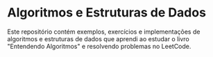 # Algoritmos e Estruturas de Dados

Este repositório contém exemplos, exercícios e implementações de algoritmos e estruturas de dados que aprendi ao estudar o livro "Entendendo Algoritmos" e resolvendo problemas no LeetCode.
